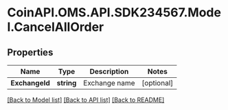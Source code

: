 
# CoinAPI.OMS.API.SDK234567.Model.CancelAllOrder

## Properties

Name | Type | Description | Notes
------------ | ------------- | ------------- | -------------
**ExchangeId** | **string** | Exchange name | [optional] 

[[Back to Model list]](../README.md#documentation-for-models)
[[Back to API list]](../README.md#documentation-for-api-endpoints)
[[Back to README]](../README.md)

